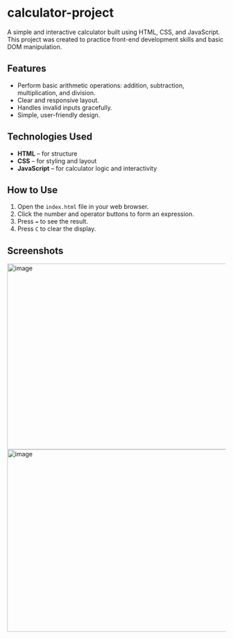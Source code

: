# calculator-project
A simple and interactive calculator built using HTML, CSS, and JavaScript.
This project was created to practice front-end development skills and basic DOM manipulation.

## Features
- Perform basic arithmetic operations: addition, subtraction, multiplication, and division.
- Clear and responsive layout.
- Handles invalid inputs gracefully.
- Simple, user-friendly design.

## Technologies Used
- **HTML** – for structure
- **CSS** – for styling and layout
- **JavaScript** – for calculator logic and interactivity

## How to Use
1. Open the `index.html` file in your web browser.
2. Click the number and operator buttons to form an expression.
3. Press `=` to see the result.
4. Press `C` to clear the display.

## Screenshots
<img width="648" height="428" alt="image" src="https://github.com/user-attachments/assets/73e1992a-d4fb-4629-a6b9-646eec005f95" />
<img width="650" height="420" alt="image" src="https://github.com/user-attachments/assets/8618cdae-0c0d-466f-9e50-62d072e2e1e9" />

